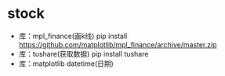 # stock

- 库：mpl_finance(画k线)
    pip install https://github.com/matplotlib/mpl_finance/archive/master.zip
- 库：tushare(获取数据)
    pip install tushare
- 库：matplotlib datetime(日期)
